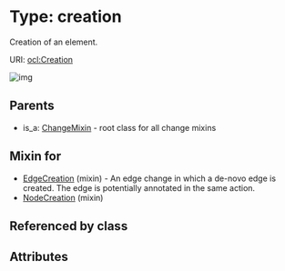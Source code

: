 
# Type: creation


Creation of an element.

URI: [ocl:Creation](http://w3id.org/oclCreation)


![img](http://yuml.me/diagram/nofunky;dir:TB/class/[NodeCreation]uses%20-.->[Creation],[EdgeCreation]uses%20-.->[Creation],[ChangeMixin]^-[Creation],[NodeCreation],[EdgeCreation],[ChangeMixin])

## Parents

 *  is_a: [ChangeMixin](ChangeMixin.md) - root class for all change mixins

## Mixin for

 * [EdgeCreation](EdgeCreation.md) (mixin)  - An edge change in which a de-novo edge is created. The edge is potentially annotated in the same action.
 * [NodeCreation](NodeCreation.md) (mixin) 

## Referenced by class


## Attributes


